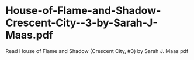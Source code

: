 # House-of-Flame-and-Shadow-Crescent-City--3-by-Sarah-J-Maas.pdf
Read House of Flame and Shadow (Crescent City, #3) by Sarah J. Maas pdf
